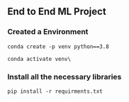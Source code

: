 ## End to End ML Project

### Created a Environment
```
conda create -p venv python==3.8

conda activate venv\
```
### Install all the necessary libraries
```
pip install -r requirments.txt
```
